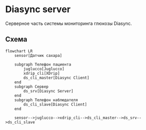 # Diasync server

Серверное часть системы мониторинга глюкозы Diasync.

## Схема

```mermaid
flowchart LR
    sensor[Датчик сахара]

    subgraph Телефон пациента
        juglucco[Juglucco]
        xdrip_cli[XDrip]
        ds_cli_master[Diasync Client]
    end
    subgraph Сервер
        ds_srv[Diasync Server]
    end
    subgraph Телефон наблюдателя
        ds_cli_slave[Diasync Client]
    end
    
    sensor-->juglucco-->xdrip_cli-->ds_cli_master-->ds_srv-->ds_cli_slave
```
